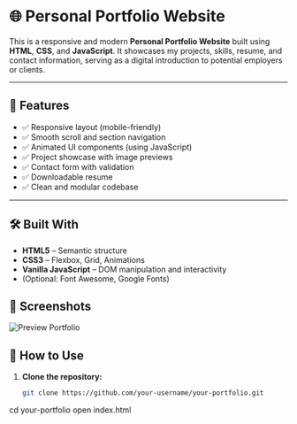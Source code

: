 # 🌐 Personal Portfolio Website

This is a responsive and modern **Personal Portfolio Website** built using **HTML**, **CSS**, and **JavaScript**. It showcases my projects, skills, resume, and contact information, serving as a digital introduction to potential employers or clients.

---

## 🚀 Features

- ✅ Responsive layout (mobile-friendly)
- ✅ Smooth scroll and section navigation
- ✅ Animated UI components (using JavaScript)
- ✅ Project showcase with image previews
- ✅ Contact form with validation
- ✅ Downloadable resume
- ✅ Clean and modular codebase

---

## 🛠️ Built With

- **HTML5** – Semantic structure
- **CSS3** – Flexbox, Grid, Animations
- **Vanilla JavaScript** – DOM manipulation and interactivity
- (Optional: Font Awesome, Google Fonts)


## 📸 Screenshots

![Preview Portfolio](https://raw.githubusercontent.com/username/repo/main/assets/images/screenshot.png)




## 📌 How to Use

1. **Clone the repository:**
   ```bash
   git clone https://github.com/your-username/your-portfolio.git

cd your-portfolio
open index.html


